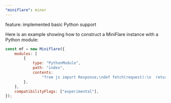 ```yaml
---
"miniflare": minor
---
```


feature: implemented basic Python support

Here is an example showing how to construct a MiniFlare instance with a Python module:

```js
const mf = new Miniflare({
	modules: [
		{
			type: "PythonModule",
			path: "index",
			contents:
				"from js import Response;\ndef fetch(request):\n  return Response.new('hello')",
		},
	],
	compatibilityFlags: ["experimental"],
});
```
